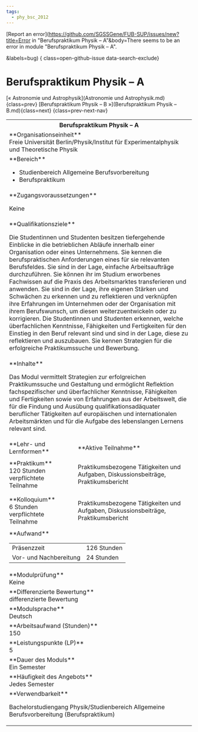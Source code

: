 ```yaml
---
tags:
  - phy_bsc_2012
---
```

[Report an error](https://github.com/SGSSGene/FUB-SUP/issues/new?title=Error in "Berufspraktikum Physik – A"&body=There seems to be an error in module "Berufspraktikum Physik – A".

<Describe here a slightly more detailed description of what is wrong>&labels=bug)
{ class=open-github-issue data-search-exclude}

# Berufspraktikum Physik – A

[« Astronomie und Astrophysik](Astronomie und Astrophysik.md){class=prev}
[Berufspraktikum Physik – B »](Berufspraktikum Physik – B.md){class=next}
{class=prev-next-nav}

<table markdown id="moduledesc">
<tr markdown class="moduledesc_head"><th colspan="2">Berufspraktikum Physik – A </th></tr>
<tr markdown><td colspan="2">**Organisationseinheit**   <br>Freie Universität Berlin/Physik/Institut für Experimentalphysik und Theoretische Physik</td></tr>

<tr markdown><td colspan="2">**Bereich**<br>


- Studienbereich Allgemeine Berufsvorbereitung
- Berufspraktikum

</td></tr>

<tr markdown><td colspan="2">**Zugangsvoraussetzungen** <br>

Keine


</td></tr>
<tr markdown><td colspan="2">**Qualifikationsziele**    <br>

Die Studentinnen und Studenten besitzen tiefergehende Einblicke in die
betrieblichen Abläufe innerhalb einer Organisation oder eines Unternehmens.
Sie kennen die berufspraktischen Anforderungen eines für sie relevanten
Berufsfeldes. Sie sind in der Lage, einfache Arbeitsaufträge durchzuführen.
Sie können ihr im Studium erworbenes Fachwissen auf die Praxis des
Arbeitsmarktes transferieren und anwenden. Sie sind in der Lage, ihre
eigenen Stärken und Schwächen zu erkennen und zu reflektieren und verknüpfen
ihre Erfahrungen im Unternehmen oder der Organisation mit ihrem
Berufswunsch, um diesen weiterzuentwickeln oder zu korrigieren. Die
Studentinnen und Studenten erkennen, welche überfachlichen Kenntnisse,
Fähigkeiten und Fertigkeiten für den Einstieg in den Beruf relevant sind und
sind in der Lage, diese zu reflektieren und auszubauen. Sie kennen
Strategien für die erfolgreiche Praktikumssuche und Bewerbung.


</td></tr>
<tr markdown><td colspan="2">**Inhalte**                <br>

Das Modul vermittelt Strategien zur erfolgreichen Praktikumssuche und
Gestaltung und ermöglicht Reflektion fachspezifischer und überfachlicher
Kenntnisse, Fähigkeiten und Fertigkeiten sowie von Erfahrungen aus der
Arbeitswelt, die für die Findung und Ausübung qualifikationsadäquater
beruflicher Tätigkeiten auf europäischen und internationalen Arbeitsmärkten
und für die Aufgabe des lebenslangen Lernens relevant sind.


</td></tr>

<tr markdown><td>**Lehr- und Lernformen**</td><td>**Aktive Teilnahme**</td></tr>
<tr markdown><td> **Praktikum** <br>120 Stunden <br> verpflichtete Teilnahme</td><td>

Praktikumsbezogene Tätigkeiten und Aufgaben, Diskussionsbeiträge, Praktikumsbericht
</td></tr>
<tr markdown><td> **Kolloquium** <br>6 Stunden <br> verpflichtete Teilnahme</td><td>

Praktikumsbezogene Tätigkeiten und Aufgaben, Diskussionsbeiträge, Praktikumsbericht
</td></tr>
<tr markdown><td colspan="2">**Aufwand**                <br>
<table class="aufwand_table">
<tr><td>Präsenzzeit</td><td>126 Stunden</td></tr>
<tr><td>Vor- und Nachbereitung</td><td>24 Stunden</td></tr>
</table>

</td></tr>
<tr markdown><td colspan="2">**Modulprüfung**             <br>Keine


</td></tr>
<tr markdown><td colspan="2">**Differenzierte Bewertung** <br>differenzierte Bewertung

</td></tr>
<tr markdown><td colspan="2">**Modulsprache**             <br>Deutsch</td></tr>
<tr markdown><td colspan="2">**Arbeitsaufwand (Stunden)** <br>150</td></tr>
<tr markdown><td colspan="2">**Leistungspunkte (LP)**     <br>5</td></tr>
<tr markdown><td colspan="2">**Dauer des Moduls**         <br>Ein Semester</td></tr>
<tr markdown><td colspan="2">**Häufigkeit des Angebots**  <br>Jedes Semester</td></tr>
<tr markdown><td colspan="2">**Verwendbarkeit**           <br>

Bachelorstudiengang Physik/Studienbereich Allgemeine Berufsvorbereitung
(Berufspraktikum)


</td></tr>

</table>
